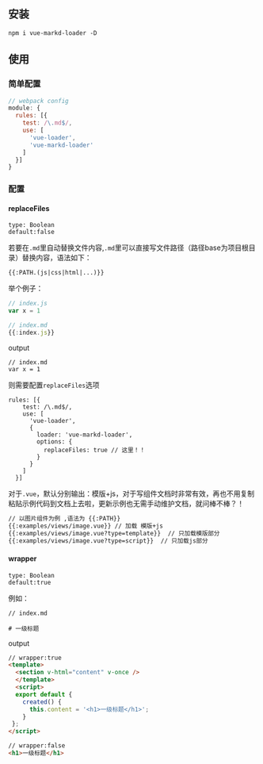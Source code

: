 ## 安装

```
npm i vue-markd-loader -D
```

## 使用

### 简单配置
```javascript
// webpack config
module: {
  rules: [{
    test: /\.md$/,
    use: [
      'vue-loader',
      'vue-markd-loader'
    ]
  }]
}
```

### 配置

#### replaceFiles

 ```
 type: Boolean
 default:false
 ```

若要在`.md`里自动替换文件内容,`.md`里可以直接写文件路径（路径base为项目根目录）替换内容，语法如下：

```
{{:PATH.(js|css|html|...)}}
```
举个例子：

```javascript
// index.js
var x = 1

```

```javascript
// index.md
{{:index.js}}
```

output

```
// index.md
var x = 1
```

则需要配置`replaceFiles`选项

```
rules: [{
    test: /\.md$/,
    use: [
      'vue-loader',
      {
        loader: 'vue-markd-loader',
        options: {
          replaceFiles: true // 这里！！
        }
      }
    ]
  }]
```

对于`.vue`，默认分别输出：模版+js，对于写组件文档时非常有效，再也不用复制粘贴示例代码到文档上去啦，更新示例也无需手动维护文档，就问棒不棒？！


```html
// 以图片组件为例 ,语法为 {{:PATH}}
{{:examples/views/image.vue}} // 加载 模版+js
{{:examples/views/image.vue?type=template}}  // 只加载模版部分
{{:examples/views/image.vue?type=script}}  // 只加载js部分

```
 
 #### wrapper

 ```
 type: Boolean
 default:true
 ```

 例如：
```
// index.md

# 一级标题
```

output

```html
// wrapper:true 
<template>
  <section v-html="content" v-once />
  </template>
  <script>
  export default {
    created() { 
      this.content = '<h1>一级标题</h1>'; 
    }
 };
</script>

```

```html
// wrapper:false 
<h1>一级标题</h1>

```
